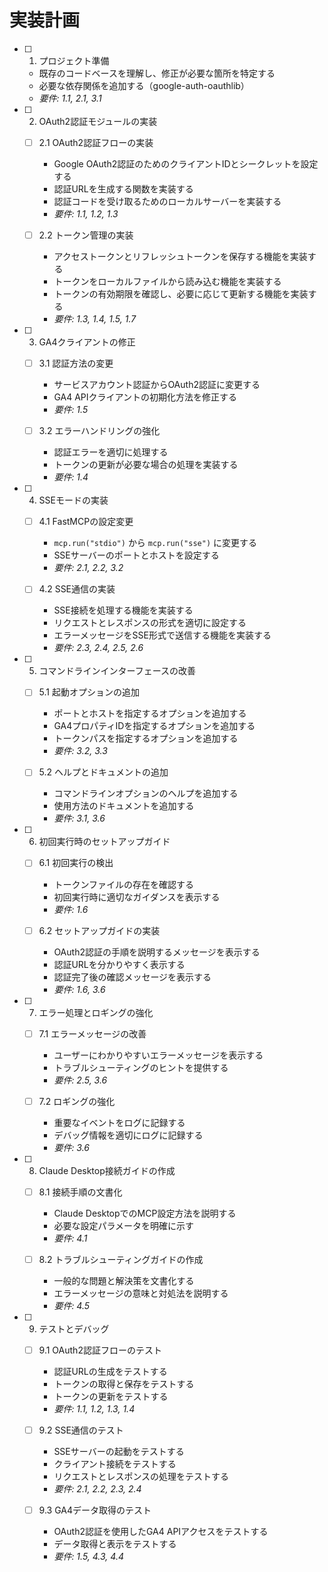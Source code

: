 # 実装計画

- [ ] 1. プロジェクト準備
  - 既存のコードベースを理解し、修正が必要な箇所を特定する
  - 必要な依存関係を追加する（google-auth-oauthlib）
  - _要件: 1.1, 2.1, 3.1_

- [ ] 2. OAuth2認証モジュールの実装
  - [ ] 2.1 OAuth2認証フローの実装
    - Google OAuth2認証のためのクライアントIDとシークレットを設定する
    - 認証URLを生成する関数を実装する
    - 認証コードを受け取るためのローカルサーバーを実装する
    - _要件: 1.1, 1.2, 1.3_
  
  - [ ] 2.2 トークン管理の実装
    - アクセストークンとリフレッシュトークンを保存する機能を実装する
    - トークンをローカルファイルから読み込む機能を実装する
    - トークンの有効期限を確認し、必要に応じて更新する機能を実装する
    - _要件: 1.3, 1.4, 1.5, 1.7_

- [ ] 3. GA4クライアントの修正
  - [ ] 3.1 認証方法の変更
    - サービスアカウント認証からOAuth2認証に変更する
    - GA4 APIクライアントの初期化方法を修正する
    - _要件: 1.5_
  
  - [ ] 3.2 エラーハンドリングの強化
    - 認証エラーを適切に処理する
    - トークンの更新が必要な場合の処理を実装する
    - _要件: 1.4_

- [ ] 4. SSEモードの実装
  - [ ] 4.1 FastMCPの設定変更
    - `mcp.run("stdio")` から `mcp.run("sse")` に変更する
    - SSEサーバーのポートとホストを設定する
    - _要件: 2.1, 2.2, 3.2_
  
  - [ ] 4.2 SSE通信の実装
    - SSE接続を処理する機能を実装する
    - リクエストとレスポンスの形式を適切に設定する
    - エラーメッセージをSSE形式で送信する機能を実装する
    - _要件: 2.3, 2.4, 2.5, 2.6_

- [ ] 5. コマンドラインインターフェースの改善
  - [ ] 5.1 起動オプションの追加
    - ポートとホストを指定するオプションを追加する
    - GA4プロパティIDを指定するオプションを追加する
    - トークンパスを指定するオプションを追加する
    - _要件: 3.2, 3.3_
  
  - [ ] 5.2 ヘルプとドキュメントの追加
    - コマンドラインオプションのヘルプを追加する
    - 使用方法のドキュメントを追加する
    - _要件: 3.1, 3.6_

- [ ] 6. 初回実行時のセットアップガイド
  - [ ] 6.1 初回実行の検出
    - トークンファイルの存在を確認する
    - 初回実行時に適切なガイダンスを表示する
    - _要件: 1.6_
  
  - [ ] 6.2 セットアップガイドの実装
    - OAuth2認証の手順を説明するメッセージを表示する
    - 認証URLを分かりやすく表示する
    - 認証完了後の確認メッセージを表示する
    - _要件: 1.6, 3.6_

- [ ] 7. エラー処理とロギングの強化
  - [ ] 7.1 エラーメッセージの改善
    - ユーザーにわかりやすいエラーメッセージを表示する
    - トラブルシューティングのヒントを提供する
    - _要件: 2.5, 3.6_
  
  - [ ] 7.2 ロギングの強化
    - 重要なイベントをログに記録する
    - デバッグ情報を適切にログに記録する
    - _要件: 3.6_

- [ ] 8. Claude Desktop接続ガイドの作成
  - [ ] 8.1 接続手順の文書化
    - Claude DesktopでのMCP設定方法を説明する
    - 必要な設定パラメータを明確に示す
    - _要件: 4.1_
  
  - [ ] 8.2 トラブルシューティングガイドの作成
    - 一般的な問題と解決策を文書化する
    - エラーメッセージの意味と対処法を説明する
    - _要件: 4.5_

- [ ] 9. テストとデバッグ
  - [ ] 9.1 OAuth2認証フローのテスト
    - 認証URLの生成をテストする
    - トークンの取得と保存をテストする
    - トークンの更新をテストする
    - _要件: 1.1, 1.2, 1.3, 1.4_
  
  - [ ] 9.2 SSE通信のテスト
    - SSEサーバーの起動をテストする
    - クライアント接続をテストする
    - リクエストとレスポンスの処理をテストする
    - _要件: 2.1, 2.2, 2.3, 2.4_
  
  - [ ] 9.3 GA4データ取得のテスト
    - OAuth2認証を使用したGA4 APIアクセスをテストする
    - データ取得と表示をテストする
    - _要件: 1.5, 4.3, 4.4_
